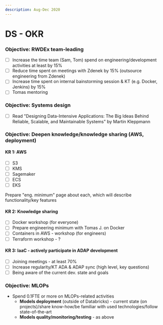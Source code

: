```yaml
---
description: Aug-Dec 2020
---
```


# DS - OKR

### Objective: RWDEx team-leading 

* [ ] Increase the time team \(Sam, Tom\) spend on engineering/development activities at least by 15%
* [ ] Reduce time spent on meetings with Zdenek by 15% \(outsource engineering from Zdenek\)
* [ ] Increase time spent on internal bainstorming session & KT \(e.g. Docker, Jenkins\) by 15%
* [ ] Tomas mentoring  

### Objective: Systems design

* [ ] Read "Designing Data-Intensive Applications: The Big Ideas Behind Reliable, Scalable, and Maintainable Systems" by Martin Kleppmann

### Objective: Deepen knowledge/knowledge sharing \(AWS, deployment\) 

#### KR 1: AWS

* [ ] S3
* [ ] KMS
* [ ] Sagemaker
* [ ] ECS
* [ ] EKS

Prepare "eng. minimum" page about each, which will describe functionality/key features  

#### KR 2: Knowledge sharing 

* [ ] Docker workshop \(for everyone\) 
* [ ] Prepare engineering minimum with Tomas J. on Docker
* [ ] Containers in AWS - workshop \(for engineers\) 
* [ ] Terraform workshop - ? 

#### KR 3: IaaC - actively participate in ADAP development  

* [ ] Joining meetings - at least 70%
* [ ] Increase regularity/KT ADA & ADAP sync \(high level, key questions\) 
* [ ] Being aware of the current dev. state and goals 

### Objective: MLOPs

* Spend 0.1FTE or more on MLOPs-related activities
  * **Models deployment** \(outside of Databricks\) - current state \(on projects\)/share know-how/be familiar with used technologies/follow state-of-the-art
  * **Models quality/monitoring/testing** - as above



